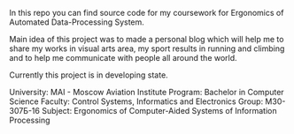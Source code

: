 In this repo you can find source code for my coursework for Ergonomics of
Automated Data-Processing System.

Main idea of this project was to made a personal blog which will help me to
share my works in visual arts area, my sport results in running and climbing
and  to help me communicate with people all around the world.

Currently this project is in developing state.

University: MAI - Moscow Aviation Institute
Program: Bachelor in Computer Science
Faculty: Control Systems, Informatics and Electronics
Group: M30-307Б-16
Subject: Ergonomics of Computer-Aided Systems of Information Processing
